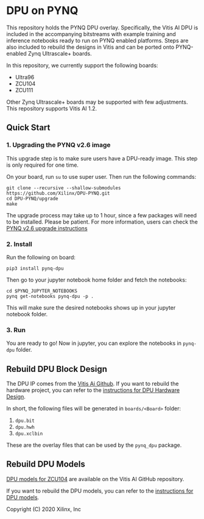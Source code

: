 # DPU on PYNQ

This repository holds the PYNQ DPU overlay. Specifically, the Vitis AI DPU 
is included in the accompanying bitstreams with example training and inference
notebooks ready to run on PYNQ enabled platforms.
Steps are also included to rebuild the designs in Vitis and can
be ported onto PYNQ-enabled Zynq Ultrascale+ boards.

In this repository, we currently support the following boards:

* Ultra96
* ZCU104
* ZCU111

Other Zynq Ultrascale+ boards may be supported with few adjustments.
This repository supports Vitis AI 1.2.

## Quick Start

### 1. Upgrading the PYNQ v2.6 image

This upgrade step is to make sure users have a DPU-ready image. 
This step is only required for one time.

On your board, run `su` to use super user. Then run the following commands:

```shell
git clone --recursive --shallow-submodules https://github.com/Xilinx/DPU-PYNQ.git
cd DPU-PYNQ/upgrade
make
```

The upgrade process may take up to 1 hour, since a few packages will 
need to be installed. Please be patient. For more information, users can check
the [PYNQ v2.6 upgrade instructions](./upgrade/README.md)

### 2. Install

Run the following on board:

```shell
pip3 install pynq-dpu
```

Then go to your jupyter notebook home folder and fetch the notebooks:

```shell
cd $PYNQ_JUPYTER_NOTEBOOKS
pynq get-notebooks pynq-dpu -p .
```

This will make sure the desired notebooks shows up in your jupyter notebook 
folder.

### 3. Run

You are ready to go! Now in jupyter, you can explore the notebooks 
in `pynq-dpu` folder.

## Rebuild DPU Block Design

The DPU IP comes from the [Vitis Ai Github](https://github.com/Xilinx/Vitis-AI/tree/v1.2.1).
If you want to rebuild the hardware project, you can refer to the
[instructions for DPU Hardware Design](./boards/README.md).

In short, the following files will be generated in `boards/<Board>` folder:

1. `dpu.bit`
2. `dpu.hwh`
3. `dpu.xclbin`

These are the overlay files that can be used by the `pynq_dpu` package.

## Rebuild DPU Models

[DPU models for ZCU104](https://github.com/Xilinx/Vitis-AI/tree/v1.2.1) 
are available on the Vitis AI GitHub repository.

If you want to rebuild the DPU models, you can refer to the
[instructions for DPU models](./host/README.md).


Copyright (C) 2020 Xilinx, Inc
